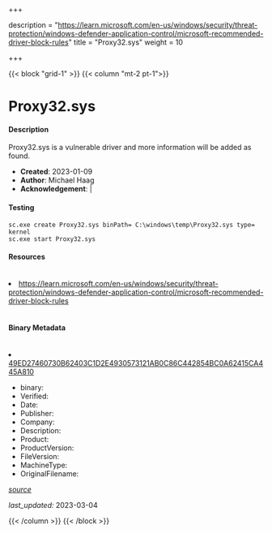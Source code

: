 +++

description = "https://learn.microsoft.com/en-us/windows/security/threat-protection/windows-defender-application-control/microsoft-recommended-driver-block-rules"
title = "Proxy32.sys"
weight = 10

+++


{{< block "grid-1" >}}
{{< column "mt-2 pt-1">}}


# Proxy32.sys

#### Description


Proxy32.sys is a vulnerable driver and more information will be added as found.


- **Created**: 2023-01-09
- **Author**: Michael Haag
- **Acknowledgement**:  | [](https://twitter.com/)

#### Testing

```
sc.exe create Proxy32.sys binPath= C:\windows\temp\Proxy32.sys type= kernel
sc.exe start Proxy32.sys
```

#### Resources
<br>


<li><a href=" https://learn.microsoft.com/en-us/windows/security/threat-protection/windows-defender-application-control/microsoft-recommended-driver-block-rules"> https://learn.microsoft.com/en-us/windows/security/threat-protection/windows-defender-application-control/microsoft-recommended-driver-block-rules</a></li>


<br>


#### Binary Metadata
<br>



<li><a href="https://www.virustotal.com/gui/file/49ED27460730B62403C1D2E4930573121AB0C86C442854BC0A62415CA445A810">49ED27460730B62403C1D2E4930573121AB0C86C442854BC0A62415CA445A810</a></li>



- binary: 
- Verified: 
- Date: 
- Publisher: 
- Company: 
- Description: 
- Product: 
- ProductVersion: 
- FileVersion: 
- MachineType: 
- OriginalFilename: 

[*source*](https://github.com/magicsword-io/LOLDrivers/tree/main/yaml/proxy32.sys.yml)

*last_updated:* 2023-03-04


{{< /column >}}
{{< /block >}}
